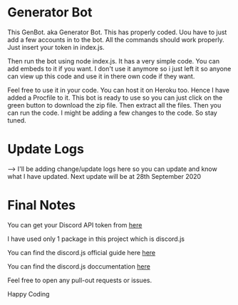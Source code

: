 # Generator Bot
This GenBot. aka Generator Bot. This has properly coded. Uou have to just add a few accounts in to the bot. All the commands should work properly. Just insert your token in index.js.

Then run the bot using node index.js.
It has a very simple code. You can add embeds to it if you want. I don't use it anymore so i just left it so anyone can view up this code and use it in there own code if they want.

Feel free to use it in your code. You can host it on Heroku too. Hence I have added a Procfile to it. This bot is ready to use so you can just click on the green button to download the zip file.
Then extract all the files. Then you can run the code. I might be adding a few changes to the code. So stay tuned.

# Update Logs
 --> I'll be adding change/update logs here so you can update and know what I have updated. 
 Next update will be at 28th September 2020
# Final Notes
You can get your Discord API token from [here](https://discord.com/developers/applications)

I have used only 1 package in this project which is discord.js

You can find the discord.js official guide here [here](https://discordjs.guide/)

You can find the discord.js doccumentation [here](https://discord.js.org/)

Feel free to open any pull-out requests or issues. 

Happy Coding
